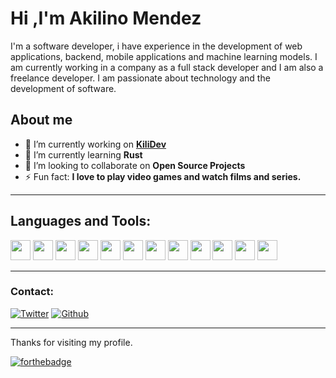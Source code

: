 # Hi ,I'm Akilino Mendez

I'm a software developer, i have experience in the development of web applications, backend, mobile applications and machine learning models. I am currently working in a company as a full stack developer and I am also a freelance developer. I am passionate about technology and the development of software.

## About me

- 🔭 I’m currently working on [**KiliDev**]('htttps://kilidev.com')
- 🌱 I’m currently learning **Rust**
- 👯 I’m looking to collaborate on **Open Source Projects**
- ⚡ Fun fact: **I love to play video games and watch films and series.**

---

## Languages and Tools:

<p float="left">
  <img height="32" width="32" src="https://cdn.simpleicons.org/JavaScript/#F7DF1E" />
  <img height="32" width="32" src="https://cdn.simpleicons.org/Node.js/#339933" />
  <img height="32" width="32" src="https://cdn.simpleicons.org/React/#61DAFB" />
  <img height="32" width="32" src="https://cdn.simpleicons.org/angular/#DD0031" />
  <img height="32" width="32" src="https://cdn.simpleicons.org/flutter/#02569B" />
  <img height="32" width="32" src="https://cdn.simpleicons.org/python/#3776AB" />
  <img height="32" width="32" src="https://cdn.simpleicons.org/tensorflow/#FF6F00" />
  <img height="32" width="32" src="https://cdn.simpleicons.org/amazonaws/FF9900" />
  <img height="32" width="32" src="https://cdn.simpleicons.org/firebase/#FFCA28" />
  <img height="32" width="32" src="https://cdn.simpleicons.org/mongodb" />
  <img height="32" width="32" src="https://cdn.simpleicons.org/kubernetes" />
  <img height="32" width="32" src="https://cdn.simpleicons.org/docker" />
</p>

---

### Contact:

[![Twitter](https://img.shields.io/badge/-Twitter-1DA1F2?style=flat-square&logo=Twitter&logoColor=white&link=https://twitter.com/Kili_dev)](https://twitter.com/Kili_dev)
[![Github](https://img.shields.io/badge/-Github-black?style=flat-square&logo=Github&logoColor=white&link=https://github.com/akilinomendez)](https://github.com/akilinomendez)

---

Thanks for visiting my profile.

[![forthebadge](https://forthebadge.com/images/badges/built-with-love.svg)](https://forthebadge.com)
